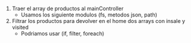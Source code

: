 1. Traer el array de productos al mainController
    - Usamos los siguiente modulos (fs, metodos json, path)
2. Filtrar los productos para devolver en el home dos arrays con insale y visited
    - Podriamos usar (if, filter, foreach)
